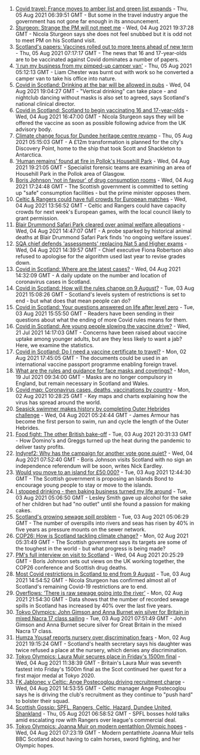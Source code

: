 1. [Covid travel: France moves to amber list and green list expands](https://www.bbc.co.uk/news/business-58079107) - Thu, 05 Aug 2021 06:39:51 GMT - But some in the travel industry argue the government has not gone far enough in its announcement.
2. [Sturgeon: Strange the PM will not meet me](https://www.bbc.co.uk/news/uk-politics-58079390) - Wed, 04 Aug 2021 19:37:28 GMT - Nicola Sturgeon says she does not feel snubbed but it is odd not to meet PM on his Scotland visit.
3. [Scotland's papers: Vaccines rolled out to more teens ahead of new term](https://www.bbc.co.uk/news/uk-scotland-58097168) - Thu, 05 Aug 2021 07:17:17 GMT - The news that 16 and 17-year-olds are to be vaccinated against Covid dominates a number of papers.
4. ['I run my business from my pimped-up camper van'](https://www.bbc.co.uk/news/uk-scotland-58025876) - Thu, 05 Aug 2021 05:12:13 GMT - Liam Chester was burnt out with work so he converted a camper van to take his office into nature.
5. [Covid in Scotland: Drinking at the bar will be allowed in pubs](https://www.bbc.co.uk/news/uk-scotland-58078053) - Wed, 04 Aug 2021 19:04:27 GMT - "Vertical drinking" can take place - and nightclub dancing without masks is also set to agreed, says Scotland's national clinical director.
6. [Covid in Scotland: Scotland to begin vaccinating 16 and 17-year-olds](https://www.bbc.co.uk/news/uk-scotland-58091362) - Wed, 04 Aug 2021 16:47:00 GMT - Nicola Sturgeon says they will be offered the vaccine as soon as possible following advice from the UK advisory body.
7. [Climate change focus for Dundee heritage centre revamp](https://www.bbc.co.uk/news/uk-scotland-tayside-central-58056237) - Thu, 05 Aug 2021 05:15:03 GMT - A £12m transformation is planned for the city's Discovery Point, home to the ship that took Scott and Shackleton to Antarctica.
8. ['Human remains' found at fire in Pollok's Househill Park](https://www.bbc.co.uk/news/uk-scotland-glasgow-west-58093936) - Wed, 04 Aug 2021 19:21:05 GMT - Specialist forensic teams are examining an area of Househill Park in the Pollok area of Glasgow.
9. [Boris Johnson 'not in favour' of drug consumption rooms](https://www.bbc.co.uk/news/uk-scotland-scotland-politics-58092735) - Wed, 04 Aug 2021 17:24:48 GMT - The Scottish government is committed to setting up "safe" consumption facilities - but the prime minister opposes them.
10. [Celtic & Rangers could have full crowds for European matches](https://www.bbc.co.uk/sport/football/58084402) - Wed, 04 Aug 2021 13:56:52 GMT - Celtic and Rangers could have capacity crowds for next week's European games, with the local council likely to grant permission.
11. [Blair Drummond Safari Park cleared over animal welfare allegations](https://www.bbc.co.uk/news/uk-scotland-tayside-central-58056240) - Wed, 04 Aug 2021 14:47:07 GMT - A probe sparked by historical animal deaths at Blair Drummond Safari Park finds 'no ongoing welfare issues'.
12. [SQA chief defends 'assessments' replacing Nat 5 and Higher exams](https://www.bbc.co.uk/news/uk-scotland-58089687) - Wed, 04 Aug 2021 14:39:57 GMT - Chief executive Fiona Robertson also refused to apologise for the algorithm used last year to revise grades down.
13. [Covid in Scotland: Where are the latest cases?](https://www.bbc.co.uk/news/uk-scotland-53511877) - Wed, 04 Aug 2021 14:32:09 GMT - A daily update on the number and location of coronavirus cases in Scotland.
14. [Covid in Scotland: How will the rules change on 9 August?](https://www.bbc.co.uk/news/uk-scotland-53166816) - Tue, 03 Aug 2021 15:08:26 GMT - Scotland's levels system of restrictions is set to end - but what does that mean people can do?
15. [Covid in Scotland: Your questions answered on life after level zero](https://www.bbc.co.uk/news/uk-scotland-58071989) - Tue, 03 Aug 2021 15:55:50 GMT - Readers have been sending in their questions about what the ending of more Covid rules means for them.
16. [Covid in Scotland: Are young people slowing the vaccine drive?](https://www.bbc.co.uk/news/uk-scotland-57915106) - Wed, 21 Jul 2021 14:17:03 GMT - Concerns have been raised about vaccine uptake among younger adults, but are they less likely to want a jab? Here, we examine the statistics.
17. [Covid in Scotland: Do I need a vaccine certificate to travel?](https://www.bbc.co.uk/news/uk-scotland-57519070) - Mon, 02 Aug 2021 17:45:05 GMT - The documents could be used in an international vaccine passport programme enabling foreign travel.
18. [What are the rules and guidance for face masks and coverings?](https://www.bbc.co.uk/news/health-51205344) - Mon, 19 Jul 2021 09:34:00 GMT - Masks are no longer compulsory in England, but remain necessary in Scotland and Wales.
19. [Covid map: Coronavirus cases, deaths, vaccinations by country](https://www.bbc.co.uk/news/world-51235105) - Mon, 02 Aug 2021 10:28:25 GMT - Key maps and charts explaining how the virus has spread around the world.
20. [Seasick swimmer makes history by completing Outer Hebrides challenge](https://www.bbc.co.uk/news/uk-scotland-edinburgh-east-fife-58059477) - Wed, 04 Aug 2021 05:24:44 GMT - James Armour has become the first person to swim, run and cycle the length of the Outer Hebrides.
21. [Food fight: The other British bake-off](https://www.bbc.co.uk/news/uk-scotland-scotland-business-58080953) - Tue, 03 Aug 2021 20:31:33 GMT - How Domino's and Greggs turned up the heat during the pandemic to deliver tasty profits.
22. [Indyref2: Why has the campaign for another vote gone quiet?](https://www.bbc.co.uk/news/uk-politics-58079551) - Wed, 04 Aug 2021 07:52:40 GMT - Boris Johnson visits Scotland with no sign an independence referendum will be soon, writes Nick Eardley.
23. [Would you move to an island for £50,000?](https://www.bbc.co.uk/news/uk-scotland-highlands-islands-58070578) - Tue, 03 Aug 2021 12:44:30 GMT - The Scottish government is proposing an Islands Bond to encourage young people to stay or move to the islands.
24. [I stopped drinking - then baking business turned my life around](https://www.bbc.co.uk/news/uk-scotland-north-east-orkney-shetland-58011992) - Tue, 03 Aug 2021 05:06:50 GMT - Lesley Smith gave up alcohol for the sake of her children but had "no outlet" until she found a passion for making cakes.
25. [Scotland's growing sewage spill problem](https://www.bbc.co.uk/news/uk-scotland-58040852) - Tue, 03 Aug 2021 05:06:29 GMT - The number of overspills into rivers and seas has risen by 40% in five years as pressure mounts on the sewer network.
26. [COP26: How is Scotland tackling climate change?](https://www.bbc.co.uk/news/uk-scotland-57970435) - Mon, 02 Aug 2021 05:31:49 GMT - The Scottish government says its targets are some of the toughest in the world - but what progress is being made?
27. [PM's full interview on visit to Scotland](https://www.bbc.co.uk/news/uk-scotland-58094228) - Wed, 04 Aug 2021 20:25:29 GMT - Boris Johnson sets out views on the UK working together, the COP26 conference and Scottish drug deaths.
28. [Most Covid restrictions in Scotland to end from 9 August](https://www.bbc.co.uk/news/uk-scotland-58077159) - Tue, 03 Aug 2021 14:54:52 GMT - Nicola Sturgeon has confirmed almost all of Scotland's remaining Covid-19 restrictions are to end.
29. [Overflows: ‘There is raw sewage going into the river’](https://www.bbc.co.uk/news/uk-scotland-58061389) - Mon, 02 Aug 2021 21:54:30 GMT - Data shows that the number of recorded sewage spills in Scotland has increased by 40% over the last five years.
30. [Tokyo Olympics: John Gimson and Anna Burnet win silver for Britain in mixed Nacra 17 class sailing](https://www.bbc.co.uk/sport/av/olympics/58069529) - Tue, 03 Aug 2021 07:51:49 GMT - John Gimson and Anna Burnet secure silver for Great Britain in the mixed Nacra 17 class.
31. [Humza Yousaf reports nursery over discrimination fears](https://www.bbc.co.uk/news/uk-scotland-58064620) - Mon, 02 Aug 2021 19:15:24 GMT - Scotland's health secretary says his daughter was twice refused a place at the nursery, which denies any discrimination.
32. [Tokyo Olympics: Laura Muir secures place in Friday's 1500m final](https://www.bbc.co.uk/sport/olympics/58087309) - Wed, 04 Aug 2021 11:38:39 GMT - Britain's Laura Muir was seventh fastest into Friday's 1500m final as the Scot continued her quest for a first major medal at Tokyo 2020.
33. [FK Jablonec v Celtic: Ange Postecoglou driving recruitment charge](https://www.bbc.co.uk/sport/football/58007178) - Wed, 04 Aug 2021 14:53:55 GMT - Celtic manager Ange Postecoglou says he is driving the club's recruitment as they continue to "push hard" to bolster their squad.
34. [Scottish Gossip: SPFL, Rangers, Celtic, Hazard, Dundee United, Shankland](https://www.bbc.co.uk/sport/football/58091163) - Thu, 05 Aug 2021 06:58:52 GMT - SPFL bosses hold talks amid escalating row with Rangers over league's commercial deal.
35. [Tokyo Olympics: Joanna Muir on modern pentathlon Olympic hopes](https://www.bbc.co.uk/sport/olympics/57841169) - Wed, 04 Aug 2021 07:23:19 GMT - Modern pentathlete Joanna Muir tells BBC Scotland about having to calm horses, sword fighting, and her Olympic hopes.

